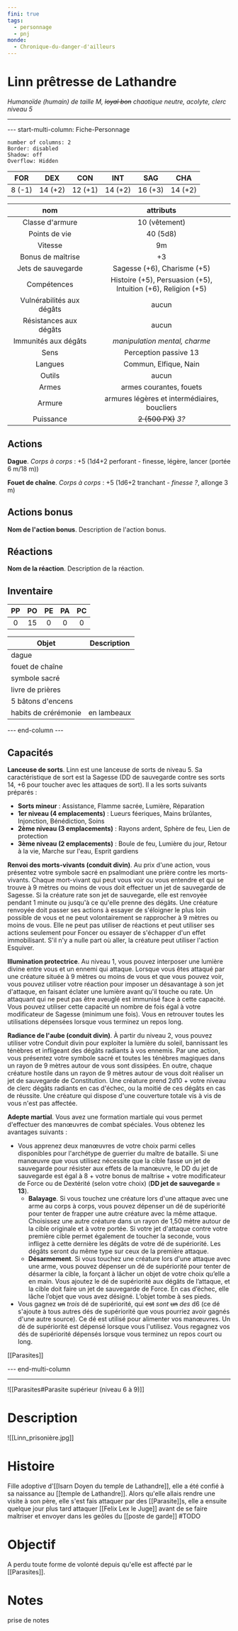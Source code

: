 ```yaml
---
fini: true
tags:
  - personnage
  - pnj
monde:
  - Chronique-du-danger-d'ailleurs
---
```

# Linn prêtresse de Lathandre
*Humanoïde (humain) de taille M, ~~loyal bon~~ chaotique neutre, acolyte, clerc niveau 5*
___
--- start-multi-column: Fiche-Personnage  
```column-settings  
number of columns: 2
Border: disabled
Shadow: off
Overflow: Hidden
```

|  FOR   |   DEX   |   CON   |   INT   |   SAG   |   CHA   |
| :----: | :-----: | :-----: | :-----: | :-----: | :-----: |
| 8 (-1) | 14 (+2) | 12 (+1) | 14 (+2) | 16 (+3) | 14 (+2) |

|            nom            |                             attributs                             |
| :-----------------------: | :---------------------------------------------------------------: |
|      Classe d'armure      |                           10 (vêtement)                           |
|       Points de vie       |                             40 (5d8)                              |
|          Vitesse          |                                9m                                 |
|     Bonus de maîtrise     |                                +3                                 |
|    Jets de sauvegarde     |                    Sagesse (+6), Charisme (+5)                    |
|        Compétences        | Histoire (+5), Persuasion (+5), <br>Intuition (+6), Religion (+5) |
| Vulnérabilités aux dégâts |                               aucun                               |
|  Résistances aux dégâts   |                               aucun                               |
|   Immunités aux dégâts    |                   *manipulation mental, charme*                   |
|           Sens            |                       Perception passive 13                       |
|          Langues          |                       Commun, Elfique, Nain                       |
|          Outils           |                               aucun                               |
|           Armes           |                      armes courantes, fouets                      |
|          Armure           |           armures légères et intermédiaires, boucliers            |
|         Puissance         |                        ~~2 (500 PX)~~ *3?*                        |
## Actions
**Dague**. *Corps à corps* : +5 (1d4+2 perforant - finesse, légère, lancer (portée 6 m/18 m))  

**Fouet de chaîne**. *Corps à corps* : +5 (1d6+2 tranchant - *finesse ?*, allonge 3 m)  

## Actions bonus
**Nom de l'action bonus**. Description de l'action bonus.  

## Réactions
**Nom de la réaction**. Description de la réaction.  

## Inventaire
| PP  | PO  | PE  | PA  | PC  |
| :-: | :-: | :-: | :-: | :-: |
|  0  | 15  |  0  |  0  |  0  |

| Objet                | Description |
| -------------------- | ----------- |
| dague                |             |
| fouet de chaîne      |             |
| symbole sacré        |             |
| livre de prières     |             |
| 5 bâtons d'encens    |             |
| habits de crérémonie | en lambeaux |

--- end-column ---

## Capacités
**Lanceuse de sorts**. Linn est une lanceuse de sorts de niveau 5. Sa caractéristique de sort est la Sagesse (DD de sauvegarde contre ses sorts 14, +6 pour toucher avec les attaques de sort). Il a les sorts suivants préparés :
- **Sorts mineur** : Assistance, Flamme sacrée, Lumière, Réparation
- **1er niveau (4 emplacements)** : Lueurs féeriques, Mains brûlantes, Injonction, Bénédiction, Soins
- **2ème niveau (3 emplacements)** : Rayons ardent, Sphère de feu, Lien de protection
- **3ème niveau (2 emplacements)** : Boule de feu, Lumière du jour, Retour à la vie, Marche sur l'eau, Esprit gardiens

**Renvoi des morts-vivants (conduit divin)**. Au prix d'une action, vous présentez votre symbole sacré en psalmodiant une prière contre les morts-vivants. Chaque mort-vivant qui peut vous voir ou vous entendre et qui se trouve à 9 mètres ou moins de vous doit effectuer un jet de sauvegarde de Sagesse. Si la créature rate son jet de sauvegarde, elle est renvoyée pendant 1 minute ou jusqu'à ce qu'elle prenne des dégâts. Une créature renvoyée doit passer ses actions à essayer de s'éloigner le plus loin possible de vous et ne peut volontairement se rapprocher à 9 mètres ou moins de vous. Elle ne peut pas utiliser de réactions et peut utiliser ses actions seulement pour Foncer ou essayer de s'échapper d'un effet immobilisant. S'il n'y a nulle part où aller, la créature peut utiliser l'action Esquiver.

**Illumination protectrice**. Au niveau 1, vous pouvez interposer une lumière divine entre vous et un ennemi qui attaque. Lorsque vous êtes attaqué par une créature située à 9 mètres ou moins de vous et que vous pouvez voir, vous pouvez utiliser votre réaction pour imposer un désavantage à son jet d'attaque, en faisant éclater une lumière avant qu'il touche ou rate. Un attaquant qui ne peut pas être aveuglé est immunisé face à cette capacité. Vous pouvez utiliser cette capacité un nombre de fois égal à votre modificateur de Sagesse (minimum une fois). Vous en retrouver toutes les utilisations dépensées lorsque vous terminez un repos long.

**Radiance de l'aube (conduit divin)**. À partir du niveau 2, vous pouvez utiliser votre Conduit divin pour exploiter la lumière du soleil, bannissant les ténèbres et infligeant des dégâts radiants à vos ennemis. Par une action, vous présentez votre symbole sacré et toutes les ténèbres magiques dans un rayon de 9 mètres autour de vous sont dissipées. En outre, chaque créature hostile dans un rayon de 9 mètres autour de vous doit réaliser un jet de sauvegarde de Constitution. Une créature prend 2d10 + votre niveau de clerc dégâts radiants en cas d'échec, ou la moitié de ces dégâts en cas de réussite. Une créature qui dispose d'une couverture totale vis à vis de vous n'est pas affectée.

**Adepte martial**. Vous avez une formation martiale qui vous permet d'effectuer des manœuvres de combat spéciales. Vous obtenez les avantages suivants : 
- Vous apprenez deux manœuvres de votre choix parmi celles disponibles pour l'archétype de guerrier du maître de bataille. Si une manœuvre que vous utilisez nécessite que la cible fasse un jet de sauvegarde pour résister aux effets de la manœuvre, le DD du jet de sauvegarde est égal à 8 + votre bonus de maîtrise + votre modificateur de Force ou de Dextérité (selon votre choix) (**DD jet de sauvegarde = 13**). 
	- **Balayage**. Si vous touchez une créature lors d'une attaque avec une arme au corps à corps, vous pouvez dépenser un dé de supériorité pour tenter de frapper une autre créature avec la même attaque. Choisissez une autre créature dans un rayon de 1,50 mètre autour de la cible originale et à votre portée. Si votre jet d'attaque contre votre première cible permet également de toucher la seconde, vous infligez à cette dernière les dégâts de votre dé de supériorité. Les dégâts seront du même type sur ceux de la première attaque.
	- **Désarmement**. Si vous touchez une créature lors d'une attaque avec une arme, vous pouvez dépenser un dé de supériorité pour tenter de désarmer la cible, la forçant à lâcher un objet de votre choix qu’elle a en main. Vous ajoutez le dé de supériorité aux dégâts de l’attaque, et la cible doit faire un jet de sauvegarde de Force. En cas d’échec, elle lâche l’objet que vous avez désigné. L’objet tombe à ses pieds.
- Vous gagnez ~~un~~ *trois* dé de supériorité, qui ~~est~~ *sont* ~~un~~ *des* d6 (ce dé s'ajoute à tous autres dés de supériorité que vous pourriez avoir gagnés d'une autre source). Ce dé est utilisé pour alimenter vos manœuvres. Un dé de supériorité est dépensé lorsque vous l'utilisez. Vous regagnez vos dés de supériorité dépensés lorsque vous terminez un repos court ou long.

[[Parasites]]

--- end-multi-column

---
![[Parasites#Parasite supérieur (niveau 6 à 9)]]

# Description
![[Linn_prisonière.jpg]]

# Histoire
Fille adoptive d'[[Isarn Doyen du temple de Lathandre]], elle a été confié à sa naissance au [[temple de Lathandre]]. Alors qu'elle allais rendre une visite à son père, elle s'est fais attaquer par des [[Parasite]]s, elle a ensuite quelque jour plus tard attaquer [[Felix Lex le Juge]] avant de se faire maîtriser et envoyer dans les geôles du [[poste de garde]]
#TODO 
# Objectif
A perdu toute forme de volonté depuis qu'elle est affecté par le [[Parasites]].

# Notes
prise de notes

